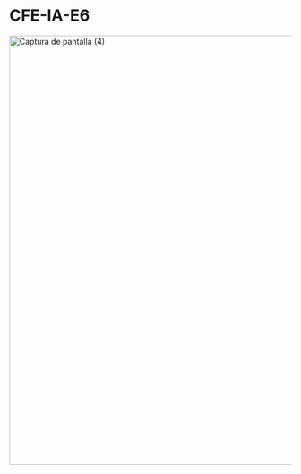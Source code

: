 # CFE-IA-E6

<img width="1366" height="768" alt="Captura de pantalla (4)" src="https://github.com/user-attachments/assets/a3c5c08d-907f-47c6-9066-c6807938700d" />

